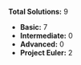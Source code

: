 **Total Solutions:** 9

- **Basic:**        7
- **Intermediate:**        0
- **Advanced:**        0
- **Project Euler:**        2


